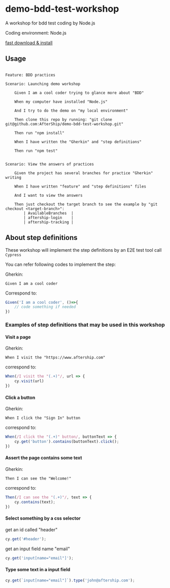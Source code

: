 # demo-bdd-test-workshop
A workshop for bdd test coding by Node.js

Coding environment: Node.js

[fast download & install](https://nodejs.org/)

## Usage

```gherkin

Feature: BDD practices

Scenario: Launching demo workshop

	Given I am a cool coder trying to glance more about "BDD"

	When my computer have installed "Node.js"

	And I try to do the demo on "my local environment"

	Then clone this repo by running: "git clone git@github.com:AfterShip/demo-bdd-test-workshop.git"

	Then run "npm install"

	When I have written the "Gherkin" and "step definitions"

	Then run "npm test"


Scenario: View the answers of practices

	Given the project has several branches for practice "Gherkin" writing

	When I have written "feature" and "step definitions" files

	And I want to view the answers

	Then just checkout the target branch to see the example by "git checkout <target-branch>":
		| AvailableBranches  |
		| aftership-login    |
		| aftership-tracking |

```

## About step definitions

These workshop will implement the step definitions by an E2E test tool call `Cypress`

You can refer following codes to implement the step:

Gherkin:
```gherkin
Given I am a cool coder
```
Correspond to:
```js
Given('I am a cool coder', ()=>{
	// code something if needed
})
```

### Examples of step definitions that may be used in this workshop

#### Visit a page

Gherkin:
```gherkin
When I visit the "https://www.aftership.com"
```
correspond to:
```js
When(/I visit the "(.+)"/, url => {
	cy.visit(url)
})
```

#### Click a button

Gherkin:
```gherkin
When I click the "Sign In" button
```
correspond to:
```js
When(/I click the "(.+)" button/, buttonText => {
	cy.get('button').contains(buttonText).click();
})
```

#### Assert the page contains some text

Gherkin:
```gherkin
Then I can see the "Welcome!"
```
correspond to:
```js
Then(/I can see the "(.+)"/, text => {
	cy.contains(text);
})
```
#### Select something by a css selector

get an id called "header"
```js
cy.get('#header');
```
get an input field name "email"
```js
cy.get('input[name="email"]');
```

#### Type some text in a input field

```js
cy.get(`input[name="email"]`).type('john@aftership.com');
```



